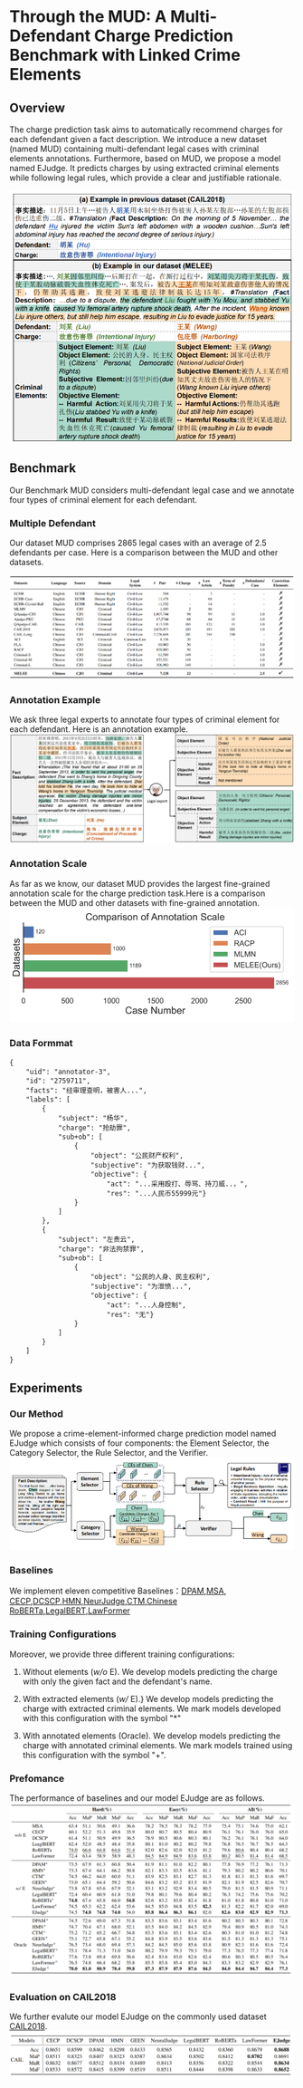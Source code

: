 # Through the MUD: A Multi-Defendant Charge Prediction Benchmark with Linked Crime Elements


## Overview
The charge prediction task aims to automatically recommend charges for each defendant given a fact description. We introduce a new dataset (named MUD) containing multi-defendant legal cases with criminal elements annotations. Furthermore, based on MUD, we propose a model named EJudge. It predicts charges by using extracted criminal elements while following legal rules, which provide a clear and justifiable rationale.

<img src="./pic/fig-1.png">
<!-- ![bg](./pic/fig-1.png) -->

## Benchmark
Our Benchmark MUD considers multi-defendant legal case and we annotate four types of criminal element for each defendant.

### Multiple Defendant
Our dataset MUD comprises 2865 legal cases with an average of 2.5 defendants per case. Here is a comparison between the MUD and other datasets. 

![tab1](./pic/fig-2.png)


### Annotation Example
We ask three legal experts to annotate four types of criminal element for each defendant. Here is an annotation example.
![tab2](./pic/fig-4.png)

### Annotation Scale

As far as we know, our dataset MUD provides the largest fine-grained annotation scale for the charge prediction task.Here is a comparison between the MUD and other datasets with fine-grained annotation. 
![tab2](./pic/fig-3.png)

### Data Formmat
```
{
    "uid": "annotator-3", 
    "id": "2759711", 
    "facts": "经审理查明，被害人...", 
    "labels": [
        {
            "subject": "杨华", 
            "charge": "抢劫罪", 
            "sub+ob": [
                {
                    "object": "公民财产权利", 
                    "subjective": "为获取钱财...", 
                    "objective": {
                        "act": "...采用殴打、辱骂、持刀威..，", 
                        "res": "...人民币55999元"}
                }
            ]
        },
        {
            "subject": "左贵云", 
            "charge": "非法拘禁罪", 
            "sub+ob": [
                {
                    "object": "公民的人身、民主权利", 
                    "subjective": "为泄愤...", 
                    "objective": {
                        "act": "...人身控制", 
                        "res": "无"}
                }
            ]
        }
    ]
}
```

## Experiments

### Our Method
We propose a crime-element-informed charge prediction model named EJudge which consists of four components: the Element Selector, the Category Selector, the Rule Selector, and the Verifier.
![tab2](./pic/fig-5.png)

### Baselines
We implement eleven competitive Baselines：[DPAM](https://www.yongfeng.me/attach/wang-sigir18.pdf),[MSA](https://link.springer.com/chapter/10.1007/978-981-15-1377-0_59),
[CECP](https://www.ijcai.org/proceedings/2022/0627.pdf),[DCSCP](https://link.springer.com/article/10.1007/s11280-021-00873-8),[HMN](https://dl.acm.org/doi/abs/10.1145/3331184.3331223),[NeurJudge](https://dl.acm.org/doi/abs/10.1145/3404835.3462826),[CTM]([./Baselines](https://aclanthology.org/2022.coling-1.235/)),[Chinese RoBERTa](https://ieeexplore.ieee.org/abstract/document/9599397),[LegalBERT](https://doi.org/10.18653/v1/2020.findings-emnlp.261),[LawFormer](https://aclanthology.org/2020.coling-main.88/)

### Training Configurations
Moreover, we provide three different training configurations: 

1) Without elements (*w/o* E). We develop models predicting the charge with only the given fact and the defendant's name. 

2) With extracted elements (*w/* E).} We develop models predicting the charge with extracted criminal elements. We mark models developed with this configuration with the symbol "*"

3) With annotated elements (Oracle). We develop models predicting the charge with annotated criminal elements. We mark models trained using this configuration with the symbol "+".
   

### Prefomance
The performance of baselines and our model EJudge are as follows.
![Alt text](./pic/fig-6.png)

### Evaluation on CAIL2018
We further evalute our model EJudge on the commonly used dataset [CAIL2018](https://arxiv.org/abs/1807.02478).
![Alt text](./pic/fig-7.png)






